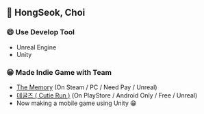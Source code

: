 ## 👋 HongSeok, Choi

### 😄 Use Develop Tool 
- Unreal Engine
- Unity

### 😁 Made Indie Game with Team
- [The Memory](https://store.steampowered.com/app/946380/TheMemory/)  (On Steam / PC / Need Pay / Unreal)
- [데굴즈 ( Cutie Run )](https://play.google.com/store/apps/details?id=com.TNPC.SHOOOOT) (On PlayStore / Android Only / Free / Unreal)
- Now making a mobile game using Unity 😁
<!--
**baw6114/baw6114** is a ✨ _special_ ✨ repository because its `README.md` (this file) appears on your GitHub profile.

Here are some ideas to get you started:

- 🔭 I’m currently working on ...
- 🌱 I’m currently learning ...
- 👯 I’m looking to collaborate on ...
- 🤔 I’m looking for help with ...
- 💬 Ask me about ...
- 📫 How to reach me: ...
- 😄 Pronouns: ...
- ⚡ Fun fact: ...
-->
